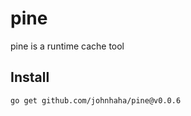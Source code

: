# pine

pine is a runtime cache tool

## Install

```bash
go get github.com/johnhaha/pine@v0.0.6
```
